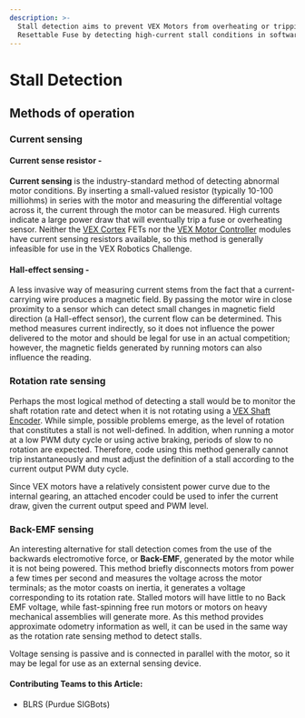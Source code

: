 ```yaml
---
description: >-
  Stall detection aims to prevent VEX Motors from overheating or tripping a
  Resettable Fuse by detecting high-current stall conditions in software.
---
```


# Stall Detection

## Methods of operation

### Current sensing

#### Current sense resistor - 

**Current sensing** is the industry-standard method of detecting abnormal motor conditions. By inserting a small-valued resistor \(typically 10-100 milliohms\) in series with the motor and measuring the differential voltage across it, the current through the motor can be measured. High currents indicate a large power draw that will eventually trip a fuse or overheating sensor. Neither the [VEX Cortex](https://phabricator.purduesigbots.com/w/ee/vex_cortex/) FETs nor the [VEX Motor Controller](../electronics/vex-electronics/motor-controller.md) modules have current sensing resistors available, so this method is generally infeasible for use in the VEX Robotics Challenge.

#### Hall-effect sensing - 

A less invasive way of measuring current stems from the fact that a current-carrying wire produces a magnetic field. By passing the motor wire in close proximity to a sensor which can detect small changes in magnetic field direction \(a Hall-effect sensor\), the current flow can be determined. This method measures current indirectly, so it does not influence the power delivered to the motor and should be legal for use in an actual competition; however, the magnetic fields generated by running motors can also influence the reading.

### Rotation rate sensing

Perhaps the most logical method of detecting a stall would be to monitor the shaft rotation rate and detect when it is not rotating using a [VEX Shaft Encoder](../electronics/vex-sensors/encoder.md). While simple, possible problems emerge, as the level of rotation that constitutes a stall is not well-defined. In addition, when running a motor at a low PWM duty cycle or using active braking, periods of slow to no rotation are expected. Therefore, code using this method generally cannot trip instantaneously and must adjust the definition of a stall according to the current output PWM duty cycle. 

Since VEX motors have a relatively consistent power curve due to the internal gearing, an attached encoder could be used to infer the current draw, given the current output speed and PWM level.

### Back-EMF sensing

An interesting alternative for stall detection comes from the use of the backwards electromotive force, or **Back-EMF**, generated by the motor while it is not being powered. This method briefly disconnects motors from power a few times per second and measures the voltage across the motor terminals; as the motor coasts on inertia, it generates a voltage corresponding to its rotation rate. Stalled motors will have little to no Back EMF voltage, while fast-spinning free run motors or motors on heavy mechanical assemblies will generate more. As this method provides approximate odometry information as well, it can be used in the same way as the rotation rate sensing method to detect stalls.

Voltage sensing is passive and is connected in parallel with the motor, so it may be legal for use as an external sensing device. 

#### Contributing Teams to this Article:

* BLRS \(Purdue SIGBots\)

